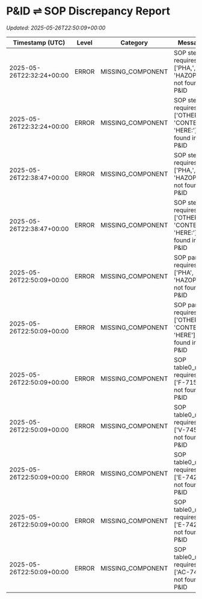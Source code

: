 # P&ID ⇌ SOP Discrepancy Report

_Updated: 2025-05-26T22:50:09+00:00_

| Timestamp (UTC) | Level | Category | Message |
|-----------------|-------|----------|---------|
| 2025-05-26T22:32:24+00:00 | ERROR | MISSING_COMPONENT | SOP step_1 requires ['PHA,', 'HAZOP,'] not found in P&ID |
| 2025-05-26T22:32:24+00:00 | ERROR | MISSING_COMPONENT | SOP step_7 requires ['OTHER', 'CONTENT', 'HERE:'] not found in P&ID |
| 2025-05-26T22:38:47+00:00 | ERROR | MISSING_COMPONENT | SOP step_1 requires ['PHA,', 'HAZOP,'] not found in P&ID |
| 2025-05-26T22:38:47+00:00 | ERROR | MISSING_COMPONENT | SOP step_7 requires ['OTHER', 'CONTENT', 'HERE:'] not found in P&ID |
| 2025-05-26T22:50:09+00:00 | ERROR | MISSING_COMPONENT | SOP para_1 requires ['PHA', 'HAZOP'] not found in P&ID |
| 2025-05-26T22:50:09+00:00 | ERROR | MISSING_COMPONENT | SOP para_3 requires ['OTHER', 'CONTENT', 'HERE'] not found in P&ID |
| 2025-05-26T22:50:09+00:00 | ERROR | MISSING_COMPONENT | SOP table0_r1c0 requires ['F-715'] not found in P&ID |
| 2025-05-26T22:50:09+00:00 | ERROR | MISSING_COMPONENT | SOP table0_r2c0 requires ['V-745'] not found in P&ID |
| 2025-05-26T22:50:09+00:00 | ERROR | MISSING_COMPONENT | SOP table0_r3c0 requires ['E-742'] not found in P&ID |
| 2025-05-26T22:50:09+00:00 | ERROR | MISSING_COMPONENT | SOP table0_r4c0 requires ['E-742'] not found in P&ID |
| 2025-05-26T22:50:09+00:00 | ERROR | MISSING_COMPONENT | SOP table0_r5c0 requires ['AC-746'] not found in P&ID |